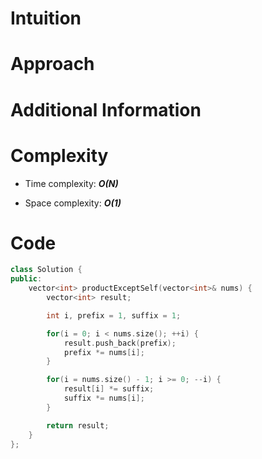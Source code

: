 # Intuition

# Approach

# Additional Information

# Complexity
- Time complexity: ***O(N)***
<!-- Add your time complexity here, e.g. $$O(n)$$ -->

- Space complexity: ***O(1)***
<!-- Add your space complexity here, e.g. $$O(n)$$ -->

# Code
```cpp
class Solution {
public:
    vector<int> productExceptSelf(vector<int>& nums) {
        vector<int> result;

        int i, prefix = 1, suffix = 1;

        for(i = 0; i < nums.size(); ++i) {
            result.push_back(prefix);
            prefix *= nums[i];
        }

        for(i = nums.size() - 1; i >= 0; --i) {
            result[i] *= suffix;
            suffix *= nums[i];
        }

        return result;
    }
};
```
